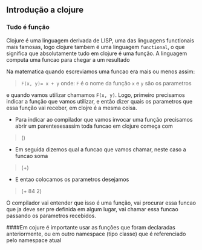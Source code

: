 ## Introdução a clojure

### Tudo é função

Clojure é uma linguagem derivada de LISP, uma das linguagens functionais mais famosas, logo clojure tambem é uma linguagem ``functional``, o que significa que absolutamente tudo em clojure é uma função. A linguagem computa uma funcao para chegar a um resultado

Na matematica quando escreviamos uma funcao era mais ou menos assim:

>`F(x, y)= x + y`
onde:
`F` é o nome da função
`x` e `y` são os parametros

e quando vamos utilizar chamamos `F(x, y)`. Logo, primeiro precisamos indicar a função que vamos utilizar, e então dizer quais os parametros que essa função vai receber, em clojre é a mesma coisa.

- Para indicar ao compilador que vamos invocar uma função precisamos abrir um parentesesassim toda funcao em clojure começa com
> ()
- Em seguida dizemos qual a funcao que vamos chamar, neste caso a funcao soma
> (+)
- E entao colocamos os parametros desejamos
> (+ 84 2)

O compilador vai entender que isso é uma função, vai procurar essa funcao que ja deve ser pre definida em algum lugar, vai chamar essa funcao passando os parametros recebidos.

####Em cojure é importante usar as funções que foram declaradas anteriormente, ou em outro namespace (tipo classe) que é referenciado pelo namespace atual



